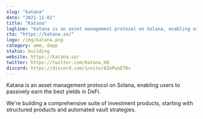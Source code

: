 ```yaml
---
slug: "katana"
date: "2021-11-01"
title: "Katana"
logline: "Katana is an asset management protocol on Solana, enabling users to passively earn the best yields in DeFi."
cta: "https://katana.so/"
logo: /img/katana.png
category: amm, dapp
status: building
website: https://katana.so/
twitter: https://twitter.com/Katana_HQ
discord: https://discord.com/invite/8ZePwaET8v
---
```


Katana is an asset management protocol on Solana, enabling users to passively earn the best yields in DeFi.

We're building a comprehensive suite of investment products, starting with structured products and automated vault strategies.
